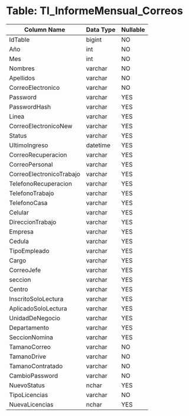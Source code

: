 # Table: TI_InformeMensual_Correos

| Column Name | Data Type | Nullable |
|-------------|-----------|----------|
| IdTable | bigint | NO |
| Año | int | NO |
| Mes | int | NO |
| Nombres | varchar | NO |
| Apellidos | varchar | NO |
| CorreoElectronico | varchar | NO |
| Password | varchar | YES |
| PasswordHash | varchar | YES |
| Linea | varchar | YES |
| CorreoElectronicoNew | varchar | YES |
| Status | varchar | YES |
| UltimoIngreso | datetime | YES |
| CorreoRecuperacion | varchar | YES |
| CorreoPersonal | varchar | YES |
| CorreoElectronicoTrabajo | varchar | YES |
| TelefonoRecuperacion | varchar | YES |
| TelefonoTrabajo | varchar | YES |
| TelefonoCasa | varchar | YES |
| Celular | varchar | YES |
| DireccionTrabajo | varchar | YES |
| Empresa | varchar | YES |
| Cedula | varchar | YES |
| TipoEmpleado | varchar | YES |
| Cargo | varchar | YES |
| CorreoJefe | varchar | YES |
| seccion | varchar | YES |
| Centro | varchar | YES |
| InscritoSoloLectura | varchar | YES |
| AplicadoSoloLectura | varchar | YES |
| UnidadDeNegocio | varchar | YES |
| Departamento | varchar | YES |
| SeccionNomina | varchar | YES |
| TamanoCorreo | varchar | NO |
| TamanoDrive | varchar | NO |
| TamanoContratado | varchar | NO |
| CambioPassword | varchar | NO |
| NuevoStatus | nchar | YES |
| TipoLicencias | varchar | NO |
| NuevaLicencias | nchar | YES |
